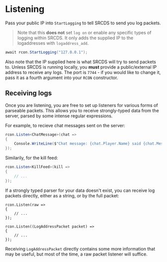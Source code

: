 # Listening
Pass your public IP into `StartLogging` to tell SRCDS to send you log packets.

> Note that this **does not** set `log on` or enable any specific types of logging within SRCDS.  It only adds the supplied IP to the logaddresses with `logaddress_add`.

```cs
await rcon.StartLogging("127.0.0.1");
```

Also note that the IP supplied here is what SRCDS will try to send packets to.  Unless SRCDS is running locally, you **must** provide a public/external IP address to receive any logs.  The port is `7744` - if you would like to change it, pass it as a fourth argument into your `RCON` constructor.

## Receiving logs
Once you are listening, you are free to set up listeners for various forms of parseable packets.  This allows you to receive strongly-typed data from the server, parsed by some intense regular expressions.

For example, to recieve chat messages sent on the server:

```cs
rcon.Listen<ChatMessage>(chat =>
{
	Console.WriteLine($"Chat message: {chat.Player.Name} said {chat.Message} on channel {chat.Channel}");
});
```

Similarily, for the kill feed:

```cs
rcon.Listen<KillFeed>(kill =>
{
	// ...
});
```

If a strongly typed parser for your data doesn't exist, you can receive log packets directly, either as a string, or by the full packet:

```
rcon.Listen(raw =>
{
	// ...
});

rcon.Listen((LogAddressPacket packet) =>
{
	// ...
});
```

Receiving `LogAddressPacket` directly contains some more information that may be useful, but most of the time, a raw packet listener will suffice.